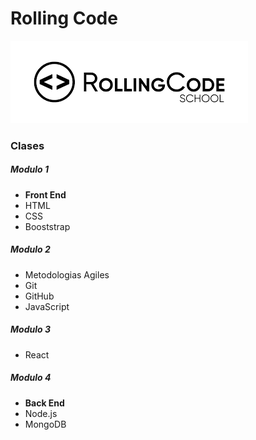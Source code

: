 # Rolling Code
![Rolling Code](/RollingCode.png)
### Clases
##### *Modulo 1*
- **Front End**
-  HTML 
- CSS 
- Booststrap 
##### *Modulo 2*
- Metodologias Agiles 
- Git 
- GitHub 
- JavaScript 
##### *Modulo 3*
- React
##### *Modulo 4*
- **Back End**
- Node.js 
- MongoDB 
